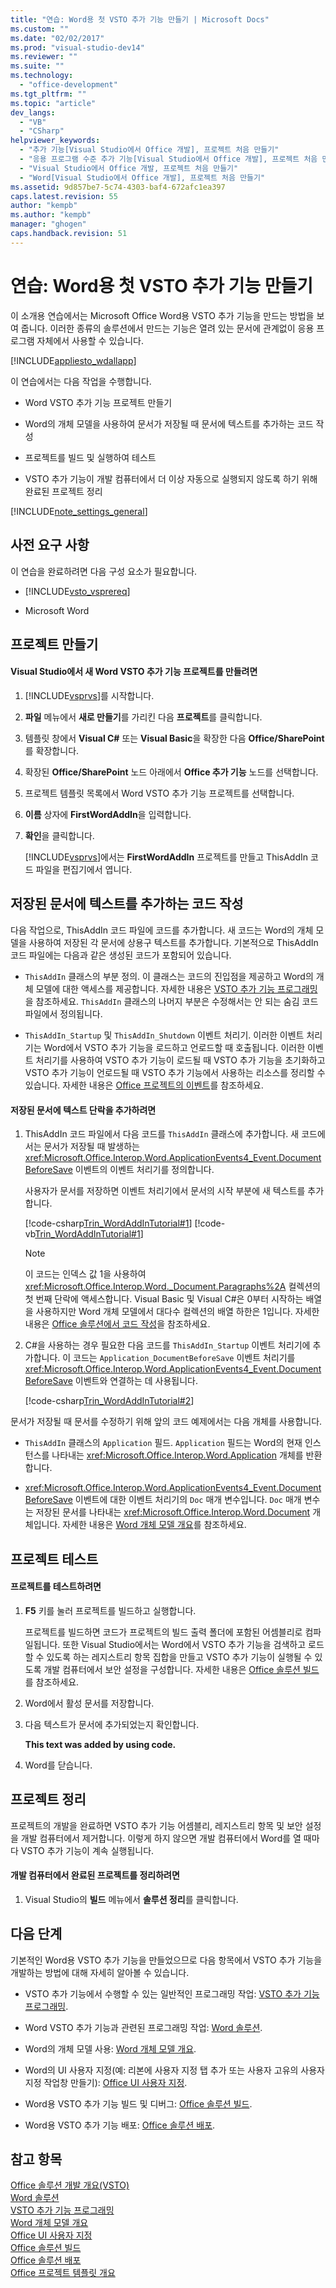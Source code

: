 ```yaml
---
title: "연습: Word용 첫 VSTO 추가 기능 만들기 | Microsoft Docs"
ms.custom: ""
ms.date: "02/02/2017"
ms.prod: "visual-studio-dev14"
ms.reviewer: ""
ms.suite: ""
ms.technology: 
  - "office-development"
ms.tgt_pltfrm: ""
ms.topic: "article"
dev_langs: 
  - "VB"
  - "CSharp"
helpviewer_keywords: 
  - "추가 기능[Visual Studio에서 Office 개발], 프로젝트 처음 만들기"
  - "응용 프로그램 수준 추가 기능[Visual Studio에서 Office 개발], 프로젝트 처음 만들기"
  - "Visual Studio에서 Office 개발, 프로젝트 처음 만들기"
  - "Word[Visual Studio에서 Office 개발], 프로젝트 처음 만들기"
ms.assetid: 9d857be7-5c74-4303-baf4-672afc1ea397
caps.latest.revision: 55
author: "kempb"
ms.author: "kempb"
manager: "ghogen"
caps.handback.revision: 51
---
```

# 연습: Word용 첫 VSTO 추가 기능 만들기
  이 소개용 연습에서는 Microsoft Office Word용 VSTO 추가 기능을 만드는 방법을 보여 줍니다.  이러한 종류의 솔루션에서 만드는 기능은 열려 있는 문서에 관계없이 응용 프로그램 자체에서 사용할 수 있습니다.  
  
 [!INCLUDE[appliesto_wdallapp](../vsto/includes/appliesto-wdallapp-md.md)]  
  
 이 연습에서는 다음 작업을 수행합니다.  
  
-   Word VSTO 추가 기능 프로젝트 만들기  
  
-   Word의 개체 모델을 사용하여 문서가 저장될 때 문서에 텍스트를 추가하는 코드 작성  
  
-   프로젝트를 빌드 및 실행하여 테스트  
  
-   VSTO 추가 기능이 개발 컴퓨터에서 더 이상 자동으로 실행되지 않도록 하기 위해 완료된 프로젝트 정리  
  
 [!INCLUDE[note_settings_general](../sharepoint/includes/note-settings-general-md.md)]  
  
## 사전 요구 사항  
 이 연습을 완료하려면 다음 구성 요소가 필요합니다.  
  
-   [!INCLUDE[vsto_vsprereq](../vsto/includes/vsto-vsprereq-md.md)]  
  
-   Microsoft Word  
  
## 프로젝트 만들기  
  
#### Visual Studio에서 새 Word VSTO 추가 기능 프로젝트를 만들려면  
  
1.  [!INCLUDE[vsprvs](../sharepoint/includes/vsprvs-md.md)]를 시작합니다.  
  
2.  **파일** 메뉴에서 **새로 만들기**를 가리킨 다음 **프로젝트**를 클릭합니다.  
  
3.  템플릿 창에서 **Visual C\#** 또는 **Visual Basic**을 확장한 다음 **Office\/SharePoint**를 확장합니다.  
  
4.  확장된 **Office\/SharePoint** 노드 아래에서 **Office 추가 기능** 노드를 선택합니다.  
  
5.  프로젝트 템플릿 목록에서 Word VSTO 추가 기능 프로젝트를 선택합니다.  
  
6.  **이름** 상자에 **FirstWordAddIn**을 입력합니다.  
  
7.  **확인**을 클릭합니다.  
  
     [!INCLUDE[vsprvs](../sharepoint/includes/vsprvs-md.md)]에서는 **FirstWordAddIn** 프로젝트를 만들고 ThisAddIn 코드 파일을 편집기에서 엽니다.  
  
## 저장된 문서에 텍스트를 추가하는 코드 작성  
 다음 작업으로, ThisAddIn 코드 파일에 코드를 추가합니다.  새 코드는 Word의 개체 모델을 사용하여 저장된 각 문서에 상용구 텍스트를 추가합니다.  기본적으로 ThisAddIn 코드 파일에는 다음과 같은 생성된 코드가 포함되어 있습니다.  
  
-   `ThisAddIn` 클래스의 부분 정의.  이 클래스는 코드의 진입점을 제공하고 Word의 개체 모델에 대한 액세스를 제공합니다.  자세한 내용은 [VSTO 추가 기능 프로그래밍](../vsto/programming-vsto-add-ins.md)을 참조하세요.  `ThisAddIn` 클래스의 나머지 부분은 수정해서는 안 되는 숨김 코드 파일에서 정의됩니다.  
  
-   `ThisAddIn_Startup` 및 `ThisAddIn_Shutdown` 이벤트 처리기.  이러한 이벤트 처리기는 Word에서 VSTO 추가 기능을 로드하고 언로드할 때 호출됩니다.  이러한 이벤트 처리기를 사용하여 VSTO 추가 기능이 로드될 때 VSTO 추가 기능을 초기화하고 VSTO 추가 기능이 언로드될 때 VSTO 추가 기능에서 사용하는 리소스를 정리할 수 있습니다.  자세한 내용은 [Office 프로젝트의 이벤트](../vsto/events-in-office-projects.md)를 참조하세요.  
  
#### 저장된 문서에 텍스트 단락을 추가하려면  
  
1.  ThisAddIn 코드 파일에서 다음 코드를 `ThisAddIn` 클래스에 추가합니다.  새 코드에서는 문서가 저장될 때 발생하는 <xref:Microsoft.Office.Interop.Word.ApplicationEvents4_Event.DocumentBeforeSave> 이벤트의 이벤트 처리기를 정의합니다.  
  
     사용자가 문서를 저장하면 이벤트 처리기에서 문서의 시작 부분에 새 텍스트를 추가합니다.  
  
     [!code-csharp[Trin_WordAddInTutorial#1](../snippets/csharp/VS_Snippets_OfficeSP/Trin_WordAddInTutorial/CS/ThisAddIn.cs#1)]
     [!code-vb[Trin_WordAddInTutorial#1](../snippets/visualbasic/VS_Snippets_OfficeSP/Trin_WordAddInTutorial/VB/ThisAddIn.vb#1)]  
  
    > [!NOTE]  
    >  이 코드는 인덱스 값 1을 사용하여 <xref:Microsoft.Office.Interop.Word._Document.Paragraphs%2A> 컬렉션의 첫 번째 단락에 액세스합니다.  Visual Basic 및 Visual C\#은 0부터 시작하는 배열을 사용하지만 Word 개체 모델에서 대다수 컬렉션의 배열 하한은 1입니다.  자세한 내용은 [Office 솔루션에서 코드 작성](../vsto/writing-code-in-office-solutions.md)을 참조하세요.  
  
2.  C\#을 사용하는 경우 필요한 다음 코드를 `ThisAddIn_Startup` 이벤트 처리기에 추가합니다.  이 코드는 `Application_DocumentBeforeSave` 이벤트 처리기를 <xref:Microsoft.Office.Interop.Word.ApplicationEvents4_Event.DocumentBeforeSave> 이벤트와 연결하는 데 사용됩니다.  
  
     [!code-csharp[Trin_WordAddInTutorial#2](../snippets/csharp/VS_Snippets_OfficeSP/Trin_WordAddInTutorial/CS/ThisAddIn.cs#2)]  
  
 문서가 저장될 때 문서를 수정하기 위해 앞의 코드 예제에서는 다음 개체를 사용합니다.  
  
-   `ThisAddIn` 클래스의 `Application` 필드.  `Application` 필드는 Word의 현재 인스턴스를 나타내는 <xref:Microsoft.Office.Interop.Word.Application> 개체를 반환합니다.  
  
-   <xref:Microsoft.Office.Interop.Word.ApplicationEvents4_Event.DocumentBeforeSave> 이벤트에 대한 이벤트 처리기의 `Doc` 매개 변수입니다.  `Doc` 매개 변수는 저장된 문서를 나타내는 <xref:Microsoft.Office.Interop.Word.Document> 개체입니다.  자세한 내용은 [Word 개체 모델 개요](../vsto/word-object-model-overview.md)를 참조하세요.  
  
## 프로젝트 테스트  
  
#### 프로젝트를 테스트하려면  
  
1.  **F5** 키를 눌러 프로젝트를 빌드하고 실행합니다.  
  
     프로젝트를 빌드하면 코드가 프로젝트의 빌드 출력 폴더에 포함된 어셈블리로 컴파일됩니다.  또한 Visual Studio에서는 Word에서 VSTO 추가 기능을 검색하고 로드할 수 있도록 하는 레지스트리 항목 집합을 만들고 VSTO 추가 기능이 실행될 수 있도록 개발 컴퓨터에서 보안 설정을 구성합니다.  자세한 내용은 [Office 솔루션 빌드](../vsto/building-office-solutions.md)를 참조하세요.  
  
2.  Word에서 활성 문서를 저장합니다.  
  
3.  다음 텍스트가 문서에 추가되었는지 확인합니다.  
  
     **This text was added by using code.**  
  
4.  Word를 닫습니다.  
  
## 프로젝트 정리  
 프로젝트의 개발을 완료하면 VSTO 추가 기능 어셈블리, 레지스트리 항목 및 보안 설정을 개발 컴퓨터에서 제거합니다.  이렇게 하지 않으면 개발 컴퓨터에서 Word를 열 때마다 VSTO 추가 기능이 계속 실행됩니다.  
  
#### 개발 컴퓨터에서 완료된 프로젝트를 정리하려면  
  
1.  Visual Studio의 **빌드** 메뉴에서 **솔루션 정리**를 클릭합니다.  
  
## 다음 단계  
 기본적인 Word용 VSTO 추가 기능을 만들었으므로 다음 항목에서 VSTO 추가 기능을 개발하는 방법에 대해 자세히 알아볼 수 있습니다.  
  
-   VSTO 추가 기능에서 수행할 수 있는 일반적인 프로그래밍 작업: [VSTO 추가 기능 프로그래밍](../vsto/programming-vsto-add-ins.md).  
  
-   Word VSTO 추가 기능과 관련된 프로그래밍 작업: [Word 솔루션](../vsto/word-solutions.md).  
  
-   Word의 개체 모델 사용: [Word 개체 모델 개요](../vsto/word-object-model-overview.md).  
  
-   Word의 UI 사용자 지정\(예: 리본에 사용자 지정 탭 추가 또는 사용자 고유의 사용자 지정 작업창 만들기\): [Office UI 사용자 지정](../vsto/office-ui-customization.md).  
  
-   Word용 VSTO 추가 기능 빌드 및 디버그: [Office 솔루션 빌드](../vsto/building-office-solutions.md).  
  
-   Word용 VSTO 추가 기능 배포: [Office 솔루션 배포](../vsto/deploying-an-office-solution.md).  
  
## 참고 항목  
 [Office 솔루션 개발 개요&#40;VSTO&#41;](../vsto/office-solutions-development-overview-vsto.md)   
 [Word 솔루션](../vsto/word-solutions.md)   
 [VSTO 추가 기능 프로그래밍](../vsto/programming-vsto-add-ins.md)   
 [Word 개체 모델 개요](../vsto/word-object-model-overview.md)   
 [Office UI 사용자 지정](../vsto/office-ui-customization.md)   
 [Office 솔루션 빌드](../vsto/building-office-solutions.md)   
 [Office 솔루션 배포](../vsto/deploying-an-office-solution.md)   
 [Office 프로젝트 템플릿 개요](../vsto/office-project-templates-overview.md)  
  
  